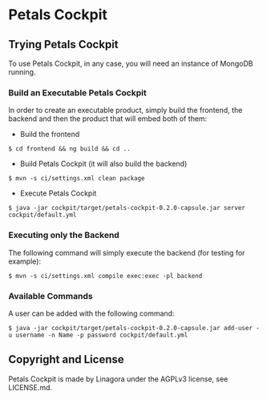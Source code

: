 # Petals Cockpit

## Trying Petals Cockpit

To use Petals Cockpit, in any case, you will need an instance of MongoDB running.

### Build an Executable Petals Cockpit

In order to create an executable product, simply build the frontend, the backend and then the product that will embed both of them:

- Build the frontend
```
$ cd frontend && ng build && cd ..
```
- Build Petals Cockpit (it will also build the backend)
```
$ mvn -s ci/settings.xml clean package
```
- Execute Petals Cockpit
```
$ java -jar cockpit/target/petals-cockpit-0.2.0-capsule.jar server cockpit/default.yml
```

### Executing only the Backend

The following command will simply execute the backend (for testing for example):
```
$ mvn -s ci/settings.xml compile exec:exec -pl backend
```

### Available Commands

A user can be added with the following command:
```
$ java -jar cockpit/target/petals-cockpit-0.2.0-capsule.jar add-user -u username -n Name -p password cockpit/default.yml
```

## Copyright and License

Petals Cockpit is made by Linagora under the AGPLv3 license, see LICENSE.md.
